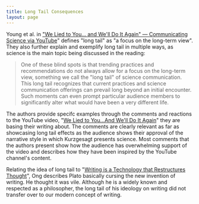 ```yaml
---
title: Long Tail Consequences
layout: page
---
```

Young et al. in ["We Lied to You... and We'll Do It Again"
— Communicating Science via YouTube](https://kairos.technorhetoric.net/30.1/topoi/young-et-al/)" defines "long tail" as "a focus on the long-term view". They also further explain and exemplify long tail in multiple ways, as science is the main topic being discussed in the reading:

> One of these blind spots is that trending practices and recommendations do not always allow for a focus on the long-term view, something we call the "long tail" of science communication. This long tail recognizes that current practices and science communication offerings can prevail long beyond an initial encounter. Such moments can even prompt particular audience members to significantly alter what would have been a very different life.

The authors provide specifc examples through the comments and reactions to the YouTube video, "[We Lied to You...And We'll Do It Again](https://www.youtube.com/watch?v=XFqn3uy238E)" they are basing their writing about. The comments are clearly relevant as far as showcasing long tail effects as the audience shows their approval of the narrative style in which Kurzgesagt presents science. Most comments that the authors present show how the audience has overwhelming support of the video and describes how they have been inspired by the YouTube channel's content. 

Relating the idea of long tail to "[Writing is a Technology that Restructures Thought](https://bsu.instructure.com/courses/174253/assignments/2193241?module_item_id=5904058)", Ong describes Plato basically cursing the new invention of writing. He thought it was vile. Although he is a widely known and respected as a philosopher, the long tail of his ideology on writing did not transfer over to our modern concept of writing. 
